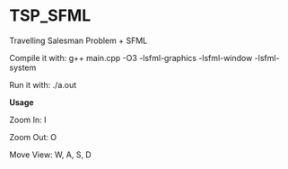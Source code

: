 # TSP_SFML
Travelling Salesman Problem + SFML

<p>Compile it with: g++ main.cpp -O3 -lsfml-graphics -lsfml-window -lsfml-system</p>
<p>Run it with: ./a.out</p>

<p><b>Usage</b></p>
<p>Zoom In: I</p>
<p>Zoom Out: O</p>
<p>Move View: W, A, S, D</p>
